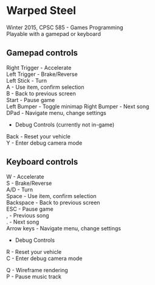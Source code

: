 # Warped Steel
Winter 2015, CPSC 585 - Games Programming<br>
Playable with a gamepad or keyboard


Gamepad controls
----------------

Right Trigger - Accelerate<br>
Left Trigger -  Brake/Reverse<br>
Left Stick -    Turn<br>
A -             Use item, confirm selection<br>
B -             Back to previous screen<br>
Start -         Pause game<br>
Left Bumper -   Toggle minimap
Right Bumper -  Next song<br>
DPad -          Navigate menu, change settings<br>

- Debug Controls (currently not in-game) 

Back -          Reset your vehicle<br>
Y -	            Enter debug camera mode<br>


Keyboard controls
-----------------

W -             Accelerate<br>
S -             Brake/Reverse<br>
A/D -           Turn<br>
Space -         Use item, confirm selection<br>
Backspace -     Back to previous screen<br>
ESC -           Pause game<br>
, -             Previous song<br>
. -             Next song<br>
Arrow keys -    Navigate menu, change settings<br>

- Debug Controls 

R -             Reset your vehicle<br>
C -             Enter debug camera mode<br>

Q -	            Wireframe rendering<br>
P -             Pause music track<br>
